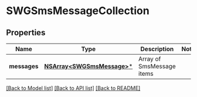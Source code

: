 # SWGSmsMessageCollection

## Properties
Name | Type | Description | Notes
------------ | ------------- | ------------- | -------------
**messages** | [**NSArray&lt;SWGSmsMessage&gt;***](SWGSmsMessage.md) | Array of SmsMessage items | 

[[Back to Model list]](../README.md#documentation-for-models) [[Back to API list]](../README.md#documentation-for-api-endpoints) [[Back to README]](../README.md)


